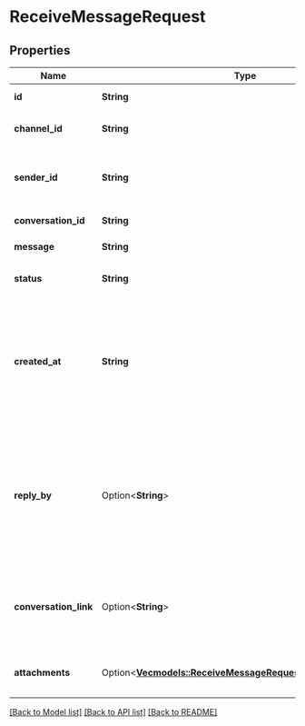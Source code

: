# ReceiveMessageRequest

## Properties

Name | Type | Description | Notes
------------ | ------------- | ------------- | -------------
**id** | **String** | The ID of the message | 
**channel_id** | **String** | The channel ID as in the provider | 
**sender_id** | **String** | The ID of the provider's user that sent the message | 
**conversation_id** | **String** | The ID of the conversation | 
**message** | **String** | The body of the message | 
**status** | **String** | The status of the message | 
**created_at** | **String** | The date and time when the message was created in the provider, in UTC. Format: YYYY-MM-DD HH:MM | 
**reply_by** | Option<**String**> | The date and time when the message can no longer receive a reply, in UTC. Format: YYYY-MM-DD HH:MM | [optional]
**conversation_link** | Option<**String**> | A URL that can open the conversation in the provider's side | [optional]
**attachments** | Option<[**Vec<models::ReceiveMessageRequestAttachmentsInner>**](receiveMessage_request_attachments_inner.md)> | The list of attachments available in the message | [optional]

[[Back to Model list]](../README.md#documentation-for-models) [[Back to API list]](../README.md#documentation-for-api-endpoints) [[Back to README]](../README.md)


